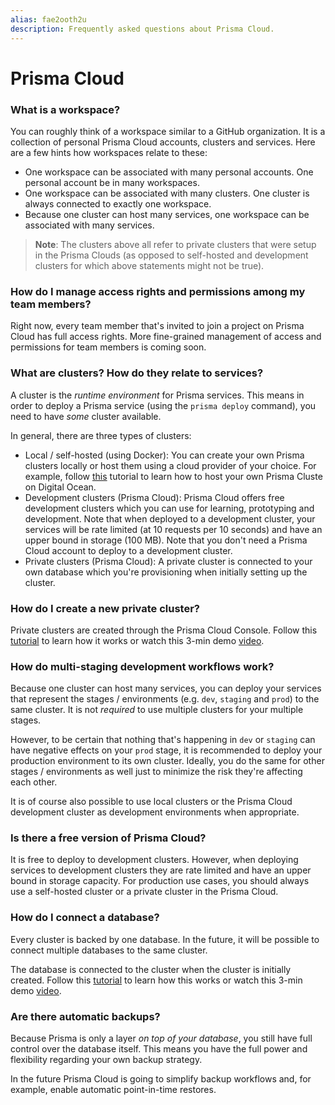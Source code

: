 ```yaml
---
alias: fae2ooth2u
description: Frequently asked questions about Prisma Cloud.
---
```


# Prisma Cloud

### What is a workspace?

You can roughly think of a workspace similar to a GitHub organization. It is a collection of personal Prisma Cloud accounts, clusters and services. Here are a few hints how workspaces relate to these:

- One workspace can be associated with many personal accounts. One personal account be in many workspaces.
- One workspace can be associated with many clusters. One cluster is always connected to exactly one workspace.
- Because one cluster can host many services, one workspace can be associated with many services.

> **Note**: The clusters above all refer to private clusters that were setup in the Prisma Clouds (as opposed to self-hosted and development clusters for which above statements might not be true).

### How do I manage access rights and permissions among my team members?

Right now, every team member that's invited to join a project on Prisma Cloud has full access rights. More fine-grained management of access and permissions for team members is coming soon.

### What are clusters? How do they relate to services?

A cluster is the _runtime environment_ for Prisma services. This means in order to deploy a Prisma service (using the `prisma deploy` command), you need to have _some_ cluster available.

In general, there are three types of clusters:

- Local / self-hosted (using Docker): You can create your own Prisma clusters locally or host them using a cloud provider of your choice. For example, follow [this](!alias-texoo9aemu) tutorial to learn how to host your own Prisma Cluste on Digital Ocean.
- Development clusters (Prisma Cloud): Prisma Cloud offers free development clusters which you can use for learning, prototyping and development. Note that when deployed to a development cluster, your services will be rate limited (at 10 requests per 10 seconds) and have an upper bound in storage (100 MB). Note that you don't need a Prisma Cloud account to deploy to a development cluster.
- Private clusters (Prisma Cloud): A private cluster is connected to your own database which you're provisioning when initially setting up the cluster.

### How do I create a new private cluster?

Private clusters are created through the Prisma Cloud Console. Follow this [tutorial](!alias-ua9gai4kie) to learn how it works or watch this 3-min demo [video](https://www.youtube.com/watch?v=jELE4KXJPn4&lc=).

### How do multi-staging development workflows work?

Because one cluster can host many services, you can deploy your services that represent the stages / environments (e.g. `dev`, `staging` and `prod`) to the same cluster. It is not _required_ to use multiple clusters for your multiple stages.

However, to be certain that nothing that's happening in `dev` or `staging` can have negative effects on your `prod` stage, it is recommended to deploy your production environment to its own cluster. Ideally, you do the same for other stages / environments as well just to minimize the risk they're affecting each other.

It is of course also possible to use local clusters or the Prisma Cloud development cluster as development environments when appropriate.

### Is there a free version of Prisma Cloud?

It is free to deploy to development clusters. However, when deploying services to development clusters they are rate limited and have an upper bound in storage capacity. For production use cases, you should always use a self-hosted cluster or a private cluster in the Prisma Cloud.

### How do I connect a database?

Every cluster is backed by one database. In the future, it will be possible to connect multiple databases to the same cluster.

The database is connected to the cluster when the cluster is initially created. Follow this [tutorial](!alias-ua9gai4kie) to learn how this works or watch this 3-min demo [video](https://www.youtube.com/watch?v=jELE4KXJPn4&lc=).

### Are there automatic backups?

Because Prisma is only a layer _on top of your database_, you still have full control over the database itself. This means you have the full power and flexibility regarding your own backup strategy.

In the future Prisma Cloud is going to simplify backup workflows and, for example, enable automatic point-in-time restores.